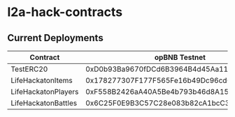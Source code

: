 # l2a-hack-contracts

## Current Deployments

| Contract            | opBNB Testnet                              |
| ------------------- | ------------------------------------------ |
| TestERC20           | 0xD0b93Ba9670fDCd6B3964B4d45Aa11Db2cAF09dD |
| LifeHackatonItems   | 0x178277307F177F565Fe16b49Dc96cd6509c65fA2 |
| LifeHackatonPlayers | 0xF558B2426aA40A5Be4b793b46d8A15F4CaB73Df1 |
| LifeHackatonBattles | 0x6C25F0E9B3C57C28e083b82cA1bcC33683F67241 |

